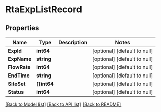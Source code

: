 # RtaExpListRecord

## Properties
Name | Type | Description | Notes
------------ | ------------- | ------------- | -------------
**ExpId** | **int64** |  | [optional] [default to null]
**ExpName** | **string** |  | [optional] [default to null]
**FlowRate** | **int64** |  | [optional] [default to null]
**EndTime** | **string** |  | [optional] [default to null]
**SiteSet** | **[]int64** |  | [optional] [default to null]
**Status** | **int64** |  | [optional] [default to null]

[[Back to Model list]](../README.md#documentation-for-models) [[Back to API list]](../README.md#documentation-for-api-endpoints) [[Back to README]](../README.md)


